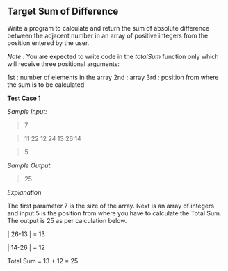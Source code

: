 ## Target Sum of Difference ##

Write a program to calculate and return the sum of absolute difference between the adjacent number in an array of positive integers from the position entered by the user.

*Note :* You are expected to write code in the *totalSum* function only which will receive three positional arguments:

1st : number of elements in the array
2nd : array
3rd : position from where the sum is to be calculated

**Test Case 1**

*Sample Input:*

> 7

> 11 22 12 24 13 26 14

> 5

*Sample Output:*

> 25

*Explanation*

The first parameter 7 is the size of the array. 
Next is an array of integers and input 5 is the position from where you have to calculate the Total Sum. 
The output  is 25 as per calculation below. 

| 26-13 | = 13

| 14-26 | =  12

Total Sum = 13 + 12 = 25
